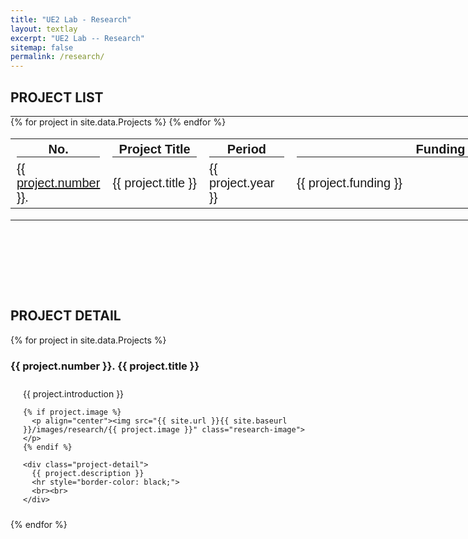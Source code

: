 ```yaml
---
title: "UE2 Lab - Research"
layout: textlay
excerpt: "UE2 Lab -- Research"
sitemap: false
permalink: /research/
---
```


<style>
  hr {
    margin: 0;
    border-color: black;
  }
  .project-table {
    width: 1200px;
    font-size: 18px;
  }
  .project-cell {
    font-size: 20px;
    font-family: Arial;
  }
  .project-detail {
    background-color: transparent;
    padding: 10px 20px;
  }
</style>

## PROJECT LIST

<hr style="width: 1200px; border-width: 2px;">

<table class="project-table">
  <tr class="project-cell">
    <th>No.<hr></th><th>Project Title<hr></th><th>Period<hr></th><th>Funding<hr></th>
  </tr>
  {% for project in site.data.Projects %}
    <tr>
      <td class="project-cell" style="width: 70px;"><a href="#project-{{ project.number }}">{{ project.number }}</a>.</td>
      <td class="project-cell">{{ project.title }}</td>
      <td class="project-cell" style="width: 120px;">{{ project.year }}</td>
      <td class="project-cell" style="width: 460px;">{{ project.funding }}</td>
    </tr>
  {% endfor %}
</table>

<hr style="width: 1200px; border-width: 2px; margin-bottom: 140px;">

## PROJECT DETAIL

{% for project in site.data.Projects %}
  ### {{ project.number }}. {{ project.title }}
  
  <div class="project-detail">
    {{ project.introduction }}
    
    {% if project.image %}
      <p align="center"><img src="{{ site.url }}{{ site.baseurl }}/images/research/{{ project.image }}" class="research-image"></p>
    {% endif %}
    
    <div class="project-detail">
      {{ project.description }}
      <hr style="border-color: black;">
      <br><br>
    </div>
  </div>
{% endfor %}
